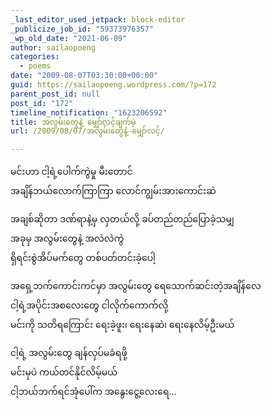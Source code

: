 ```yaml
---
_last_editor_used_jetpack: block-editor
_publicize_job_id: "59373976357"
_wp_old_date: "2021-06-09"
author: sailaopoeng
categories:
  - poems
date: "2009-08-07T03:30:00+00:00"
guid: https://sailaopoeng.wordpress.com/?p=172
parent_post_id: null
post_id: "172"
timeline_notification: "1623206592"
title: အလွမ်းတွေနဲ့ မျှော်လင့်ချက်မဲ့
url: /2009/08/07/အလွမ်းတွေနဲ့-မျှော်လင့်/

---
```

မင်းဟာ ငါ့ရဲ့ပေါက်ကွဲမှု မီးတောင်  
အချိန်ဘယ်လောက်ကြာကြာ လောင်ကျွမ်းအားကောင်းဆဲ

အချစ်ဆိုတာ ဒဏ်ရာနဲ့မှ လှတယ်လို့ ခပ်တည်တည်ပြောခဲ့သမျှ  
အခုမှ အလွမ်းတွေနဲ့ အလဲလဲကွဲ  
ရှိရင်းစွဲအိပ်မက်တွေ တစ်ပတ်တင်းခဲ့ပေါ့

အရှေ့ဘက်ကောင်းကင်မှာ အလွမ်းတွေ ရေသောက်ဆင်းတဲ့အချိန်လေ  
ငါ့ရဲ့အပိုင်းအစလေးတွေ ငါလိုက်ကောက်လို့  
မင်းကို သတိရကြောင်း ရေးခဲ့ဖူး၊ ရေးနေဆဲ၊ ရေးနေလိမ့်ဦးမယ်

ငါ့ရဲ့ အလွမ်းတွေ ချန်လှပ်မခံရဖို့  
မင်းမှပဲ ကယ်တင်နိုင်လိမ့်မယ်  
ငါ့ဘယ်ဘက်ရင်အုံပေါ်က အနွေးငွေ့လေးရေ…
